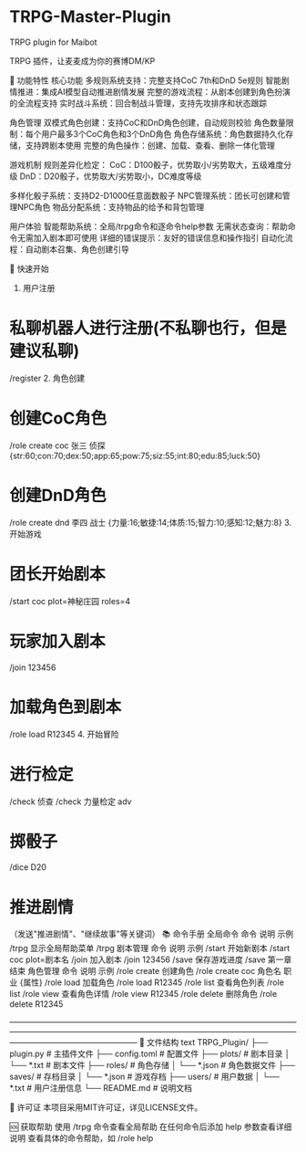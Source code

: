 # TRPG-Master-Plugin
TRPG plugin for Maibot

TRPG 插件，让麦麦成为你的赛博DM/KP

🎯 功能特性
核心功能
多规则系统支持：完整支持CoC 7th和DnD 5e规则
智能剧情推进：集成AI模型自动推进剧情发展
完整的游戏流程：从剧本创建到角色扮演的全流程支持
实时战斗系统：回合制战斗管理，支持先攻排序和状态跟踪

角色管理
双模式角色创建：支持CoC和DnD角色创建，自动规则校验
角色数量限制：每个用户最多3个CoC角色和3个DnD角色
角色存储系统：角色数据持久化存储，支持跨剧本使用
完整的角色操作：创建、加载、查看、删除一体化管理

游戏机制
规则差异化检定：
CoC：D100骰子，优势取小/劣势取大，五级难度分级
DnD：D20骰子，优势取大/劣势取小，DC难度等级

多样化骰子系统：支持D2-D1000任意面数骰子
NPC管理系统：团长可创建和管理NPC角色
物品分配系统：支持物品的给予和背包管理

用户体验
智能帮助系统：全局/trpg命令和逐命令help参数
无需状态查询：帮助命令无需加入剧本即可使用
详细的错误提示：友好的错误信息和操作指引
自动化流程：自动剧本召集、角色创建引导

🚀 快速开始
1. 用户注册
# 私聊机器人进行注册(不私聊也行，但是建议私聊)
/register
2. 角色创建
# 创建CoC角色
/role create coc 张三 侦探 {str:60;con:70;dex:50;app:65;pow:75;siz:55;int:80;edu:85;luck:50}
# 创建DnD角色  
/role create dnd 李四 战士 {力量:16;敏捷:14;体质:15;智力:10;感知:12;魅力:8}
3. 开始游戏
# 团长开始剧本
/start coc plot=神秘庄园 roles=4
# 玩家加入剧本
/join 123456
# 加载角色到剧本
/role load R12345
4. 开始冒险
# 进行检定
/check 侦查
/check 力量检定 adv
# 掷骰子
/dice D20
# 推进剧情
（发送"推进剧情"、"继续故事"等关键词）
📚 命令手册
全局命令
命令	说明	示例
/trpg	显示全局帮助菜单	/trpg
剧本管理
命令	说明	示例
/start	开始新剧本	/start coc plot=剧本名
/join	加入剧本	/join 123456
/save	保存游戏进度	/save 第一章结束
角色管理
命令	说明	示例
/role create	创建角色	/role create coc 角色名 职业 {属性}
/role load	加载角色	/role load R12345
/role list	查看角色列表	/role list
/role view	查看角色详情	/role view R12345
/role delete	删除角色	/role delete R12345

————————————————————————————————————————————————————————————————————————————————————————
📁 文件结构
text
TRPG_Plugin/
├── plugin.py              # 主插件文件
├── config.toml            # 配置文件
├── plots/                 # 剧本目录
│   └── *.txt             # 剧本文件
├── roles/                 # 角色存储
│   └── *.json            # 角色数据文件
├── saves/                 # 存档目录
│   └── *.json            # 游戏存档
├── users/                 # 用户数据
│   └── *.txt             # 用户注册信息
└── README.md             # 说明文档

📄 许可证
本项目采用MIT许可证，详见LICENSE文件。

🆘 获取帮助
使用 /trpg 命令查看全局帮助
在任何命令后添加 help 参数查看详细说明
查看具体的命令帮助，如 /role help
